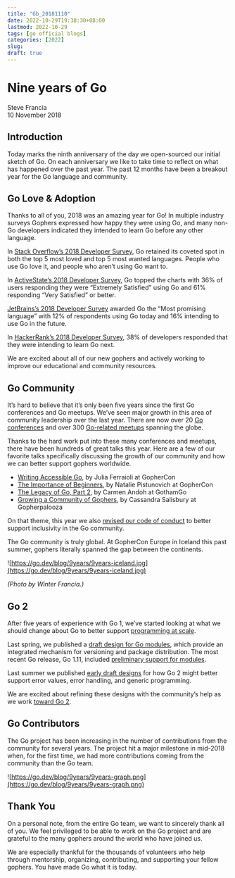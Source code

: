 ```yaml
---
title: "Gb_20181110"
date: 2022-10-29T19:38:30+08:00
lastmod: 2022-10-29
tags: [go official blogs]
categories: [2022]
slug:
draft: true
---
```

# Nine years of Go

Steve Francia  
10 November 2018

## Introduction

Today marks the ninth anniversary of the day we open-sourced our initial sketch of Go. On each anniversary we like to take time to reflect on what has happened over the past year. The past 12 months have been a breakout year for the Go language and community.

## Go Love & Adoption

Thanks to all of you, 2018 was an amazing year for Go! In multiple industry surveys Gophers expressed how happy they were using Go, and many non-Go developers indicated they intended to learn Go before any other language.

In [Stack Overflow’s 2018 Developer Survey](https://insights.stackoverflow.com/survey/2018#most-loved-dreaded-and-wanted), Go retained its coveted spot in both the top 5 most loved and top 5 most wanted languages. People who use Go love it, and people who aren’t using Go want to.

In [ActiveState’s 2018 Developer Survey](https://www.activestate.com/developer-survey-2018-open-source-runtime-pains), Go topped the charts with 36% of users responding they were “Extremely Satisfied” using Go and 61% responding “Very Satisfied” or better.

[JetBrains’s 2018 Developer Survey](https://www.jetbrains.com/research/devecosystem-2018/) awarded Go the “Most promising language” with 12% of respondents using Go today and 16% intending to use Go in the future.

In [HackerRank’s 2018 Developer Survey](https://research.hackerrank.com/developer-skills/2018/), 38% of developers responded that they were intending to learn Go next.

We are excited about all of our new gophers and actively working to improve our educational and community resources.

## Go Community

It’s hard to believe that it’s only been five years since the first Go conferences and Go meetups. We’ve seen major growth in this area of community leadership over the last year. There are now over 20 [Go conferences](https://github.com/golang/go/wiki/Conferences) and over 300 [Go-related meetups](https://www.meetup.com/topics/golang/) spanning the globe.

Thanks to the hard work put into these many conferences and meetups, there have been hundreds of great talks this year. Here are a few of our favorite talks specifically discussing the growth of our community and how we can better support gophers worldwide.

- [Writing Accessible Go](https://www.youtube.com/watch?v=cVaDY0ChvOQ), by Julia Ferraioli at GopherCon
- [The Importance of Beginners](https://www.youtube.com/watch?v=7yMXs9TRvVI), by Natalie Pistunovich at GopherCon
- [The Legacy of Go, Part 2](https://www.youtube.com/watch?v=I_KcpgxcFyU), by Carmen Andoh at GothamGo
- [Growing a Community of Gophers](https://www.youtube.com/watch?v=dl1mCGKwlYY), by Cassandra Salisbury at Gopherpalooza

On that theme, this year we also [revised our code of conduct](https://blog.golang.org/conduct-2018) to better support inclusivity in the Go community.

The Go community is truly global. At GopherCon Europe in Iceland this past summer, gophers literally spanned the gap between the continents.

![https://go.dev/blog/9years/9years-iceland.jpg](https://go.dev/blog/9years/9years-iceland.jpg)

_(Photo by Winter Francia.)_

## Go 2

After five years of experience with Go 1, we’ve started looking at what we should change about Go to better support [programming at scale](https://go.dev/talks/2012/splash.article).

Last spring, we published a [draft design for Go modules](https://blog.golang.org/versioning-proposal), which provide an integrated mechanism for versioning and package distribution. The most recent Go release, Go 1.11, included [preliminary support for modules](https://go.dev/doc/go1.11#modules).

Last summer we published [early draft designs](https://blog.golang.org/go2draft) for how Go 2 might better support error values, error handling, and generic programming.

We are excited about refining these designs with the community’s help as we work [toward Go 2](https://blog.golang.org/toward-go2).

## Go Contributors

The Go project has been increasing in the number of contributions from the community for several years. The project hit a major milestone in mid-2018 when, for the first time, we had more contributions coming from the community than the Go team.

![https://go.dev/blog/9years/9years-graph.png](https://go.dev/blog/9years/9years-graph.png)
## Thank You

On a personal note, from the entire Go team, we want to sincerely thank all of you. We feel privileged to be able to work on the Go project and are grateful to the many gophers around the world who have joined us.

We are especially thankful for the thousands of volunteers who help through mentorship, organizing, contributing, and supporting your fellow gophers. You have made Go what it is today.

